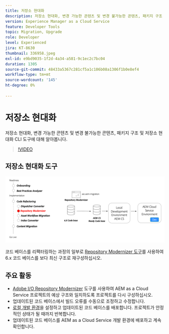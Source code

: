 ```yaml
---
title: 저장소 현대화
description: 저장소 현대화, 변경 가능한 콘텐츠 및 변경 불가능한 콘텐츠, 패키지 구조 및 저장소 현대화 CLI 도구에 대해 알아봅니다.
version: Experience Manager as a Cloud Service
feature: Developer Tools
topic: Migration, Upgrade
role: Developer
level: Experienced
jira: KT-8630
thumbnail: 336958.jpeg
exl-id: e9bd9035-1f2d-4a34-a581-9c1ec2c7bc04
duration: 1305
source-git-commit: 48433a5367c281cf5a1c106b08a1306f1b0e8ef4
workflow-type: tm+mt
source-wordcount: '145'
ht-degree: 0%

---
```


# 저장소 현대화

저장소 현대화, 변경 가능한 콘텐츠 및 변경 불가능한 콘텐츠, 패키지 구조 및 저장소 현대화 CLI 도구에 대해 알아봅니다.

>[!VIDEO](https://video.tv.adobe.com/v/336958?quality=12&learn=on)

## 저장소 현대화 도구

![Repository Modernizer](./assets/repository-modernizer.png)

코드 베이스를 리팩터링하는 과정의 일부로 [Repository Modernizer 도구](https://experienceleague.adobe.com/docs/experience-manager-cloud-service/moving/refactoring-tools/repo-modernizer.html?lang=ko)를 사용하여 6.x 코드 베이스를 보다 최신 구조로 재구성하십시오.

## 주요 활동

* [Adobe I/O Repository Modernizer](https://github.com/adobe/aio-cli-plugin-aem-cloud-service-migration#command-aio-aem-migrationrepository-modernizer) 도구를 사용하여 AEM as a Cloud Service 프로젝트의 예상 구조와 일치하도록 프로젝트를 다시 구성하십시오.
* 업데이트된 코드 베이스에서 빌드 오류를 수동으로 조정하고 수정합니다.
* [로컬 개발 환경](https://experienceleague.adobe.com/docs/experience-manager-learn/cloud-service/local-development-environment-set-up/overview.html?lang=ko)을 설정하고 업데이트된 코드 베이스를 배포합니다. 프로젝트가 안정적인 상태가 될 때까지 반복합니다.
* 업데이트된 코드 베이스를 AEM as a Cloud Service 개발 환경에 배포하고 계속 확인합니다.

